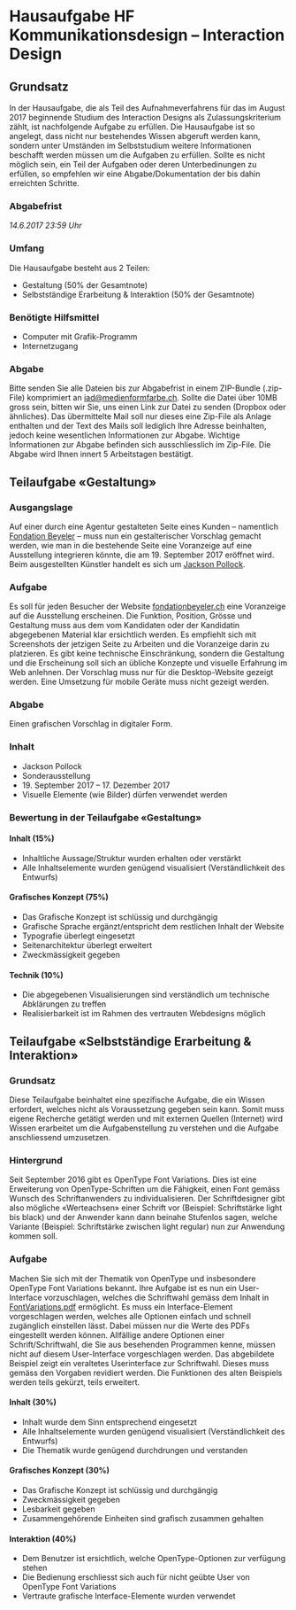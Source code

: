 # Hausaufgabe HF Kommunikationsdesign – Interaction Design 


## Grundsatz
In der Hausaufgabe, die als Teil des Aufnahmeverfahrens für das im August 2017 beginnende Studium des Interaction Designs als Zulassungskriterium zählt, ist nachfolgende Aufgabe zu erfüllen.
Die Hausaufgabe ist so angelegt, dass nicht nur bestehendes Wissen abgeruft werden kann, sondern unter Umständen im Selbststudium weitere Informationen beschafft werden müssen um die Aufgaben zu erfüllen. 
Sollte es nicht möglich sein, ein Teil der Aufgaben oder deren Unterbedinungen zu erfüllen, so empfehlen wir eine Abgabe/Dokumentation der bis dahin erreichten Schritte. 

### Abgabefrist
*14.6.2017 23:59 Uhr* 

### Umfang
Die Hausaufgabe besteht aus 2 Teilen:

* Gestaltung (50% der Gesamtnote)
* Selbstständige Erarbeitung & Interaktion (50% der Gesamtnote)

### Benötigte Hilfsmittel
* Computer mit Grafik-Programm
* Internetzugang

### Abgabe
Bitte senden Sie alle Dateien bis zur Abgabefrist in einem ZIP-Bundle (.zip-File) komprimiert an iad@medienformfarbe.ch. Sollte die Datei über 10MB gross sein, bitten wir Sie, uns einen Link zur Datei zu senden (Dropbox oder ähnliches). Das übermittelte Mail soll nur dieses eine Zip-File als Anlage enthalten und der Text des Mails soll lediglich Ihre Adresse beinhalten, jedoch keine wesentlichen Informationen zur Abgabe. Wichtige Informationen zur Abgabe befinden sich ausschliesslich im Zip-File. Die Abgabe wird Ihnen innert 5 Arbeitstagen bestätigt. 


## Teilaufgabe «Gestaltung»

### Ausgangslage
Auf einer durch eine Agentur gestalteten Seite eines Kunden – namentlich [Fondation Beyeler](https://www.fondationbeyeler.ch/) – muss nun ein gestalterischer Vorschlag gemacht werden, wie man in die bestehende Seite eine Voranzeige auf eine Ausstellung integrieren könnte, die am 19. September 2017 eröffnet wird. Beim ausgestellten Künstler handelt es sich um [Jackson Pollock](https://de.wikipedia.org/wiki/Jackson_Pollock).

### Aufgabe
Es soll für jeden Besucher der Website [fondationbeyeler.ch](https://www.fondationbeyeler.ch/) eine Voranzeige auf die Ausstellung erscheinen. Die Funktion, Position, Grösse und Gestaltung muss aus dem vom Kandidaten oder der Kandidatin abgegebenen Material klar ersichtlich werden. Es empfiehlt sich mit Screenshots der jetzigen Seite zu Arbeiten und die Voranzeige darin zu platzieren. Es gibt keine technische Einschränkung, sondern die Gestaltung und die Erscheinung soll sich an übliche Konzepte und visuelle Erfahrung im Web anlehnen. Der Vorschlag muss nur für die Desktop-Website gezeigt werden. Eine Umsetzung für mobile Geräte muss nicht gezeigt werden. 

### Abgabe
Einen grafischen Vorschlag in digitaler Form. 

### Inhalt
* Jackson Pollock
* Sonderausstellung
* 19\. September 2017 – 17. Dezember 2017
* Visuelle Elemente (wie Bilder) dürfen verwendet werden

### Bewertung in der Teilaufgabe «Gestaltung»
#### Inhalt (15%)
* Inhaltliche Aussage/Struktur wurden erhalten oder verstärkt
* Alle Inhaltselemente wurden genügend visualisiert (Verständlichkeit des Entwurfs)

#### Grafisches Konzept (75%)
* Das Grafische Konzept ist schlüssig und durchgängig
* Grafische Sprache ergänzt/entspricht dem restlichen Inhalt der Website
* Typografie überlegt eingesetzt
* Seitenarchitektur überlegt erweitert
* Zweckmässigkeit gegeben

#### Technik (10%)
* Die abgegebenen Visualisierungen sind verständlich um technische Abklärungen zu treffen
* Realisierbarkeit ist im Rahmen des vertrauten Webdesigns möglich



## Teilaufgabe «Selbstständige Erarbeitung & Interaktion»

### Grundsatz
Diese Teilaufgabe beinhaltet eine spezifische Aufgabe, die ein Wissen erfordert, welches nicht als Voraussetzung gegeben sein kann. Somit muss eigene Recherche getätigt werden und mit externen Quellen (Internet) wird Wissen erarbeitet um die Aufgabenstellung zu verstehen und die Aufgabe anschliessend umzusetzen.

### Hintergrund
Seit September 2016 gibt es OpenType Font Variations. Dies ist eine Erweiterung von OpenType-Schriften um die Fähigkeit, einen Font gemäss Wunsch des Schriftanwenders zu individualisieren. Der Schriftdesigner gibt also mögliche «Werteachsen» einer Schrift vor (Beispiel: Schriftstärke light bis black) und der Anwender kann dann beinahe Stufenlos sagen, welche Variante (Beispiel: Schriftstärke zwischen light regular) nun zur Anwendung kommen soll.

### Aufgabe
Machen Sie sich mit der Thematik von OpenType und insbesondere OpenType Font Variations bekannt. 
Ihre Aufgabe ist es nun ein User-Interface vorzuschlagen, welches die Schriftwahl gemäss dem Inhalt in [FontVariations.pdf](https://github.com/logrinto/IAD2017/blob/newRevision/FontVariations.pdf) ermöglicht. 
Es muss ein Interface-Element vorgeschlagen werden, welches alle Optionen einfach und schnell zugänglich einstellen lässt. Dabei müssen nur die Werte des PDFs eingestellt werden können. Allfällige andere Optionen einer Schrift/Schriftwahl, die Sie aus besehenden Programmen kenne, müssen nicht auf diesem User-Interface vorgeschlagen werden. 
Das abgebildete Beispiel zeigt ein veraltetes Userinterface zur Schriftwahl. Dieses muss gemäss den Vorgaben revidiert werden. Die Funktionen des alten Beispiels werden teils gekürzt, teils erweitert. 


#### Inhalt (30%)
* Inhalt wurde dem Sinn entsprechend eingesetzt
* Alle Inhaltselemente wurden genügend visualisiert (Verständlichkeit des Entwurfs)
* Die Thematik wurde genügend durchdrungen und verstanden

#### Grafisches Konzept (30%)
* Das Grafische Konzept ist schlüssig und durchgängig
* Zweckmässigkeit gegeben
* Lesbarkeit gegeben
* Zusammengehörende Einheiten sind grafisch zusammen gehalten

#### Interaktion (40%)
* Dem Benutzer ist ersichtlich, welche OpenType-Optionen zur verfügung stehen
* Die Bedienung erschliesst sich auch für nicht geübte User von OpenType Font Variations
* Vertraute grafische Interface-Elemente wurden verwendet


